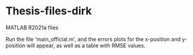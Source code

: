 # Thesis-files-dirk
MATLAB R2021a files 


Run the file 'main_official.m', and the errors plots for the x-position and y-position will appear, as well as a table with RMSE values.

